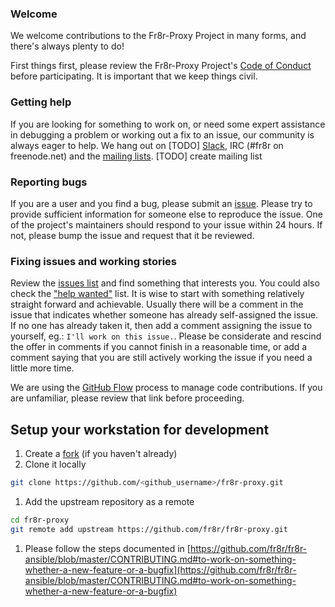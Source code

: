 ### Welcome

We welcome contributions to the Fr8r-Proxy Project in many forms, and there's always plenty to do!

First things first, please review the Fr8r-Proxy Project's [Code of Conduct](CONDUCT.md) before participating. It is important that we keep things civil.

### Getting help
If you are looking for something to work on, or need some expert assistance in debugging a problem or working out a fix to an issue, our community is always eager to help. We hang out on \[TODO] [Slack](https://fr8r.slack.com/), IRC (#fr8r on freenode.net) and the [mailing lists](http://example.com/). \[TODO] create mailing list

### Reporting bugs
If you are a user and you find a bug, please submit an [issue](https://github.com/ORG/REPO/issues). Please try to provide sufficient information for someone else to reproduce the issue. One of the project's maintainers should respond to your issue within 24 hours. If not, please bump the issue and request that it be reviewed.

### Fixing issues and working stories
Review the [issues list](https://github.com/fr8r/fr8r-proxy/issues) and find something that interests you. You could also check the ["help wanted"](https://github.com/fr8r/fr8r-proxy/labels/help%20wanted) list. It is wise to start with something relatively straight forward and achievable. Usually there will be a comment in the issue that indicates whether someone has already self-assigned the issue. If no one has already taken it, then add a comment assigning the issue to yourself, eg.: ```I'll work on this issue.```. Please be considerate and rescind the offer in comments if you cannot finish in a reasonable time, or add a comment saying that you are still actively working the issue if you need a little more time.

We are using the [GitHub Flow](https://guides.github.com/introduction/flow/) process to manage code contributions. If you are unfamiliar, please review that link before proceeding.

## Setup your workstation for development

  1. Create a [fork](https://help.github.com/articles/fork-a-repo/) (if you haven't already)
  1. Clone it locally

  ```bash
  git clone https://github.com/<github_username>/fr8r-proxy.git
  ```
  1. Add the upstream repository as a remote

  ```bash
  cd fr8r-proxy
  git remote add upstream https://github.com/fr8r/fr8r-proxy.git
  ```
  1. Please follow the steps documented in [https://github.com/fr8r/fr8r-ansible/blob/master/CONTRIBUTING.md#to-work-on-something-whether-a-new-feature-or-a-bugfix](https://github.com/fr8r/fr8r-ansible/blob/master/CONTRIBUTING.md#to-work-on-something-whether-a-new-feature-or-a-bugfix)

